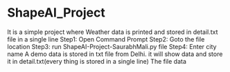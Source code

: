 # ShapeAI_Project
It is a simple project where Weather data is printed and stored in detail.txt file in a single line
Step1: Open Command Prompt
Step2: Goto the file location
Step3: run ShapeAI-Project-SaurabhMali.py file
Step4: Enter city name
A demo data is stored in txt file from Delhi.
it will show data and store it in detail.txt(every thing is stored in a single line) The file data
